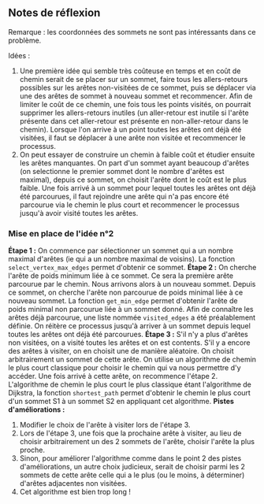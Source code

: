 ## Notes de réflexion

Remarque : les coordonnées des sommets ne sont pas intéressants dans ce problème.

Idées :
1. Une première idée qui semble très coûteuse en temps et en coût de chemin serait de se placer sur un sommet, faire tous les allers-retours possibles sur les arêtes non-visitées de ce sommet, puis se déplacer via une des arêtes de sommet à nouveau sommet et recommencer. Afin de limiter le coût de ce chemin, une fois tous les points visités, on pourrait supprimer les allers-retours inutiles (un aller-retour est inutile si l'arête présente dans cet aller-retour est présente en non-aller-retour dans le chemin). Lorsque l'on arrive à un point toutes les arêtes ont déjà été visitées, il faut se déplacer à une arête non visitée et recommencer le processus.
2. On peut essayer de construire un chemin à faible coût et étudier ensuite les arêtes manquantes. On part d'un sommet ayant beaucoup d'arêtes (on selectionne le premier sommet dont le nombre d'arêtes est maximal), depuis ce sommet, on choisit l'arête dont le coût est le plus faible. Une fois arrivé à un sommet pour lequel toutes les arêtes ont déjà été parcourues, il faut rejoindre une arête qui n'a pas encore été parcourue via le chemin le plus court et recommencer le processus jusqu'à avoir visité toutes les arêtes.


### Mise en place de l'idée n°2
**Étape 1 :** On commence par sélectionner un sommet qui a un nombre maximal d'arêtes (ie qui a un nombre maximal de voisins). La fonction `select_vertex_max_edges` permet d'obtenir ce sommet.
**Étape 2 :** On cherche l'arête de poids minimum liée à ce sommet. Ce sera la première arête parcourue par le chemin. Nous arrivons alors à un nouveau sommet. Depuis ce sommet, on cherche l'arête non parcourue de poids minimal liée à ce nouveau sommet. La fonction `get_min_edge` permet d'obtenir l'arête de poids minimal non parcourue liée à un sommet donné. Afin de connaître les arêtes déjà parcourue, une liste nommée `visited_edges` a été préalablement définie. On réitère ce processus jusqu'à arriver à un sommet depuis lequel toutes les arêtes ont déjà été parcourues.
**Étape 3 :** S'il n'y a plus d'arêtes non visitées, on a visité toutes les arêtes et on est contents. S'il y a encore des arêtes à visiter, on en choisit une de manière aléatoire. On choisit arbitrairement un sommet de cette arête. On utilise un algorithme de chemin le plus court classique pour choisir le chemin qui va nous permettre d'y accéder. Une fois arrivé à cette arête, on recommence l'étape 2. L'algorithme de chemin le plus court le plus classique étant l'algorithme de Dijkstra, la fonction `shortest_path` permet d'obtenir le chemin le plus court d'un sommet S1 à un sommet S2 en appliquant cet algorithme.
**Pistes d'améliorations :**
1. Modifier le choix de l'arête à visiter lors de l'étape 3.
2. Lors de l'étape 3, une fois que la prochaine arête à visiter, au lieu de choisir arbitrairement un des 2 sommets de l'arête, choisir l'arête la plus proche.
3. Sinon, pour améliorer l'algorithme comme dans le point 2 des pistes d'améliorations, un autre choix judicieux, serait de choisir parmi les 2 sommets de cette arête celle qui a le plus (ou le moins, à déterminer) d'arêtes adjacentes non visitées.
4. Cet algorithme est bien trop long !

